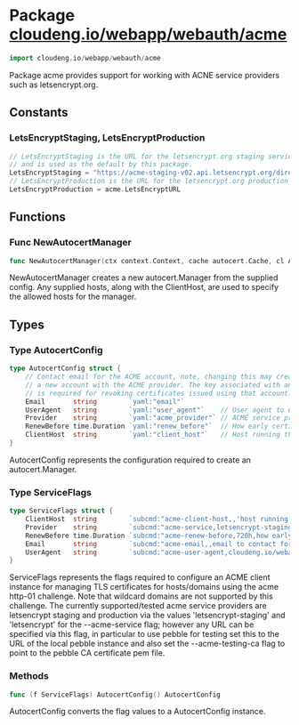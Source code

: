 # Package [cloudeng.io/webapp/webauth/acme](https://pkg.go.dev/cloudeng.io/webapp/webauth/acme?tab=doc)

```go
import cloudeng.io/webapp/webauth/acme
```

Package acme provides support for working with ACNE service providers such
as letsencrypt.org.

## Constants
### LetsEncryptStaging, LetsEncryptProduction
```go
// LetsEncryptStaging is the URL for the letsencrypt.org staging service
// and is used as the default by this package.
LetsEncryptStaging = "https://acme-staging-v02.api.letsencrypt.org/directory"
// LetsEncryptProduction is the URL for the letsencrypt.org production service.
LetsEncryptProduction = acme.LetsEncryptURL

```



## Functions
### Func NewAutocertManager
```go
func NewAutocertManager(ctx context.Context, cache autocert.Cache, cl AutocertConfig, allowedHosts ...string) (*autocert.Manager, error)
```
NewAutocertManager creates a new autocert.Manager from the supplied config.
Any supplied hosts, along with the ClientHost, are used to specify the
allowed hosts for the manager.



## Types
### Type AutocertConfig
```go
type AutocertConfig struct {
	// Contact email for the ACME account, note, changing this may create
	// a new account with the ACME provider. The key associated with an account
	// is required for revoking certificates issued using that account.
	Email       string        `yaml:"email"`
	UserAgent   string        `yaml:"user_agent"`    // User agent to use when connecting to the ACME service.
	Provider    string        `yaml:"acme_provider"` // ACME service provider URL or 'letsencrypt' or 'letsencrypt-staging'.
	RenewBefore time.Duration `yaml:"renew_before"`  // How early certificates should be renewed before they expire.
	ClientHost  string        `yaml:"client_host"`   // Host running the ACME client responsible for refreshing certificates, always added to allowed hosts by NewManager.
}
```
AutocertConfig represents the configuration required to create an
autocert.Manager.


### Type ServiceFlags
```go
type ServiceFlags struct {
	ClientHost  string        `subcmd:"acme-client-host,,'host running the acme client responsible for refreshing certificates, https requests to this host for one of the certificate hosts will result in the certificate for the certificate host being refreshed if necessary'"`
	Provider    string        `subcmd:"acme-service,letsencrypt-staging,'the acme service to use, specify letsencrypt or letsencrypt-staging or a url'"`
	RenewBefore time.Duration `subcmd:"acme-renew-before,720h,how early certificates should be renewed before they expire."`
	Email       string        `subcmd:"acme-email,,email to contact for information on the domain"`
	UserAgent   string        `subcmd:"acme-user-agent,cloudeng.io/webapp/webauth/acme,'user agent to use when connecting to the acme service'"`
}
```
ServiceFlags represents the flags required to configure an ACME client
instance for managing TLS certificates for hosts/domains using the acme
http-01 challenge. Note that wildcard domains are not supported by this
challenge. The currently supported/tested acme service providers are
letsencrypt staging and production via the values 'letsencrypt-staging' and
'letsencrypt' for the --acme-service flag; however any URL can be specified
via this flag, in particular to use pebble for testing set this to the URL
of the local pebble instance and also set the --acme-testing-ca flag to
point to the pebble CA certificate pem file.

### Methods

```go
func (f ServiceFlags) AutocertConfig() AutocertConfig
```
AutocertConfig converts the flag values to a AutocertConfig instance.







